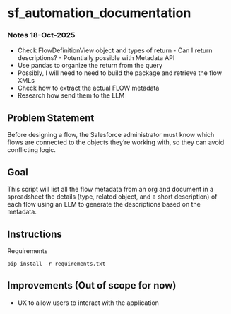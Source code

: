 # sf_automation_documentation

### Notes 18-Oct-2025
- Check FlowDefinitionView object and types of return - Can I return descriptions? - Potentially possible with Metadata API
- Use pandas to organize the return from the query
- Possibly, I will need to need to build the package and retrieve the flow XMLs
- Check how to extract the actual FLOW metadata
- Research how send them to the LLM

## Problem Statement
Before designing a flow, the Salesforce administrator must know which flows are connected to the objects they’re working with, so they can avoid conflicting logic.

## Goal
This script will list all the flow metadata from an org and document in a spreadsheet the details (type, related object, and a short description) of each flow using an LLM to generate the descriptions based on the metadata.

## Instructions
Requirements
```
pip install -r requirements.txt
```

## Improvements (Out of scope for now)
- UX to allow users to interact with the application
